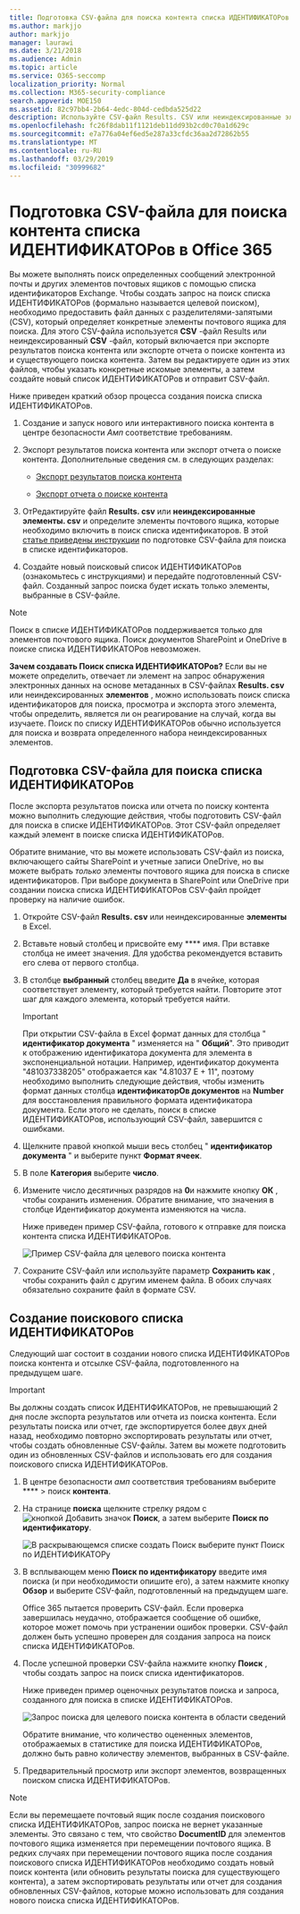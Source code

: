 ```yaml
---
title: Подготовка CSV-файла для поиска контента списка ИДЕНТИФИКАТОРов в Office 365
ms.author: markjjo
author: markjjo
manager: laurawi
ms.date: 3/21/2018
ms.audience: Admin
ms.topic: article
ms.service: O365-seccomp
localization_priority: Normal
ms.collection: M365-security-compliance
search.appverid: MOE150
ms.assetid: 82c97bb4-2b64-4edc-804d-cedbda525d22
description: Используйте CSV-файл Results. CSV или неиндексированные элементы из существующего поиска контента, чтобы создать поиск списка ИДЕНТИФИКАТОРов, который возвращает определенные сообщения электронной почты. Поиск в списке ИДЕНТИФИКАТОРов обычно используется для возврата частично индексированных элементов почтового ящика.
ms.openlocfilehash: fc26f8dab11f1121deb11dd93b2cd0c70a1d629c
ms.sourcegitcommit: e7a776a04ef6ed5e287a33cfdc36aa2d72862b55
ms.translationtype: MT
ms.contentlocale: ru-RU
ms.lasthandoff: 03/29/2019
ms.locfileid: "30999682"
---
```

# <a name="prepare-a-csv-file-for-an-id-list-content-search-in-office-365"></a>Подготовка CSV-файла для поиска контента списка ИДЕНТИФИКАТОРов в Office 365

Вы можете выполнять поиск определенных сообщений электронной почты и других элементов почтовых ящиков с помощью списка идентификаторов Exchange. Чтобы создать запрос на поиск списка ИДЕНТИФИКАТОРов (формально называется целевой поиском), необходимо предоставить файл данных с разделителями-запятыми (CSV), который определяет конкретные элементы почтового ящика для поиска. Для этого CSV-файла используется **CSV** -файл Results или неиндексированный **CSV** -файл, который включается при экспорте результатов поиска контента или экспорте отчета о поиске контента из и существующего поиска контента. Затем вы редактируете один из этих файлов, чтобы указать конкретные искомые элементы, а затем создайте новый список ИДЕНТИФИКАТОРов и отправит CSV-файл. 
  
Ниже приведен краткий обзор процесса создания поиска списка ИДЕНТИФИКАТОРов.
  
1. Создание и запуск нового или интерактивного поиска контента в центре безопасности _Амп_ соответствие требованиям.
    
2. Экспорт результатов поиска контента или экспорт отчета о поиске контента. Дополнительные сведения см. в следующих разделах:
    
    - [Экспорт результатов поиска контента](export-search-results.md)
    
    - [Экспорт отчета о поиске контента](export-a-content-search-report.md)
    
3. ОтРедактируйте файл **Results. csv** или **неиндексированные элементы. csv** и определите элементы почтового ящика, которые необходимо включить в поиск списка идентификаторов. В этой [статье приведены инструкции](#prepare-the-csv-file-for-an-id-list-search) по подготовке CSV-файла для поиска в списке идентификаторов. 
    
4. Создайте новый поисковый список ИДЕНТИФИКАТОРов (ознакомьтесь [](#create-an-id-list-search)с инструкциями) и передайте подготовленный CSV-файл. Созданный запрос поиска будет искать только элементы, выбранные в CSV-файле.
    
> [!NOTE]
> Поиск в списке ИДЕНТИФИКАТОРов поддерживается только для элементов почтового ящика. Поиск документов SharePoint и OneDrive в поиске списка ИДЕНТИФИКАТОРов невозможен. 
  
 **Зачем создавать Поиск списка ИДЕНТИФИКАТОРов?** Если вы не можете определить, отвечает ли элемент на запрос обнаружения электронных данных на основе метаданных в CSV-файлах **Results. csv** или неиндексированных **элементов** , можно использовать поиск списка идентификаторов для поиска, просмотра и экспорта этого элемента, чтобы определить, является ли он реагирование на случай, когда вы изучаете. Поиск по списку ИДЕНТИФИКАТОРов обычно используется для поиска и возврата определенного набора неиндексированных элементов. 
  
## <a name="prepare-the-csv-file-for-an-id-list-search"></a>Подготовка CSV-файла для поиска списка ИДЕНТИФИКАТОРов

После экспорта результатов поиска или отчета по поиску контента можно выполнить следующие действия, чтобы подготовить CSV-файл для поиска в списке ИДЕНТИФИКАТОРов. Этот CSV-файл определяет каждый элемент в поиске списка ИДЕНТИФИКАТОРов.
  
Обратите внимание, что вы можете использовать CSV-файл из поиска, включающего сайты SharePoint и учетные записи OneDrive, но вы можете выбрать *только* элементы почтового ящика для поиска в списке идентификаторов. При выборе документа в SharePoint или OneDrive при создании поиска списка ИДЕНТИФИКАТОРов CSV-файл пройдет проверку на наличие ошибок. 
  
1. Откройте CSV-файл **Results. csv** или неиндексированные **элементы** в Excel. 
    
2. Вставьте новый столбец и присвойте ему **** имя. При вставке столбца не имеет значения. Для удобства рекомендуется вставить его слева от первого столбца.
    
3. В столбце **выбранный** столбец введите **Да** в ячейке, которая соответствует элементу, который требуется найти. Повторите этот шаг для каждого элемента, который требуется найти. 
    
    > [!IMPORTANT]
    > При открытии CSV-файла в Excel формат данных для столбца " **идентификатор документа** " изменяется на " **Общий**". Это приводит к отображению идентификатора документа для элемента в экспоненциальной нотации. Например, идентификатор документа "481037338205" отображается как "4.81037 E + 11", поэтому необходимо выполнить следующие действия, чтобы изменить формат данных столбца **идентификаторОв документов** на **Number** для восстановления правильного формата идентификатора документа. Если этого не сделать, поиск в списке ИДЕНТИФИКАТОРов, использующий CSV-файл, завершится с ошибками. 
  
4. Щелкните правой кнопкой мыши весь столбец " **идентификатор документа** " и выберите пункт **Формат ячеек**.
    
5. В поле **Категория** выберите **число**.
    
6. Измените число десятичных разрядов на **0**и нажмите кнопку **ОК** , чтобы сохранить изменения. Обратите внимание, что значения в столбце Идентификатор документа изменяются на числа. 
    
    Ниже приведен пример CSV-файла, готового к отправке для поиска контента списка ИДЕНТИФИКАТОРов.
    
    ![Пример CSV-файла для целевого поиска контента](media/8371b8cb-1638-496e-9be1-fe1565757d67.png)
  
7. Сохраните CSV-файл или используйте параметр **Сохранить как** , чтобы сохранить файл с другим именем файла. В обоих случаях обязательно сохраните файл в формате CSV. 
  
## <a name="create-an-id-list-search"></a>Создание поискового списка ИДЕНТИФИКАТОРов

Следующий шаг состоит в создании нового списка ИДЕНТИФИКАТОРов поиска контента и отсылке CSV-файла, подготовленного на предыдущем шаге.
  
> [!IMPORTANT]
> Вы должны создать список ИДЕНТИФИКАТОРов, не превышающий 2 дня после экспорта результатов или отчета из поиска контента. Если результаты поиска или отчет, где экспортируется более двух дней назад, необходимо повторно экспортировать результаты или отчет, чтобы создать обновленные CSV-файлы. Затем вы можете подготовить один из обновленных CSV-файлов и использовать его для создания поискового списка ИДЕНТИФИКАТОРов. 
  
1. В центре безопасности _амп_ соответствия требованиям выберите **** \> поиск **контента**.
    
2. На странице **поиска** щелкните стрелку рядом с ![кнопкой Добавить значок](media/8ee52980-254b-440b-99a2-18d068de62d3.gif) **Поиск**, а затем выберите **Поиск по идентификатору**.
    
    ![В раскрывающемся списке создать Поиск выберите пункт Поиск по ИДЕНТИФИКАТОРу](media/e65f9942-09b2-4127-865e-e64029a590df.png)
  
3. В всплывающем меню **Поиск по идентификатору** введите имя поиска (и при необходимости опишите его), а затем нажмите кнопку **Обзор** и выберите CSV-файл, подготовленный на предыдущем шаге. 
    
    Office 365 пытается проверить CSV-файл. Если проверка завершилась неудачно, отображается сообщение об ошибке, которое может помочь при устранении ошибок проверки. CSV-файл должен быть успешно проверен для создания запроса на поиск списка ИДЕНТИФИКАТОРов.
    
4. После успешной проверки CSV-файла нажмите кнопку **Поиск** , чтобы создать запрос на поиск списка идентификаторов. 
    
    Ниже приведен пример оценочных результатов поиска и запроса, созданного для поиска в списке ИДЕНТИФИКАТОРов.
    
    ![Запрос поиска для целевого поиска контента в области сведений](media/dbd9e570-c04b-4056-a8a7-37e9916ec683.png)
  
    Обратите внимание, что количество оцененных элементов, отображаемых в статистике для поиска ИДЕНТИФИКАТОРов, должно быть равно количеству элементов, выбранных в CSV-файле.
    
5. Предварительный просмотр или экспорт элементов, возвращенных поиском списка ИДЕНТИФИКАТОРов.
    
> [!NOTE]
> Если вы перемещаете почтовый ящик после создания поискового списка ИДЕНТИФИКАТОРов, запрос поиска не вернет указанные элементы. Это связано с тем, что свойство **DocumentID** для элементов почтового ящика изменяется при перемещении почтового ящика. В редких случаях при перемещении почтового ящика после создания поискового списка ИДЕНТИФИКАТОРов необходимо создать новый поиск контента (или обновить результаты поиска для существующего контента), а затем экспортировать результаты или отчет для создания обновленных CSV-файлов, которые можно использовать  для создания нового поиска списка ИДЕНТИФИКАТОРов. 
